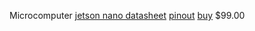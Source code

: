 Microcomputer [jetson nano datasheet](https://developer.download.nvidia.com/assets/embedded/secure/jetson/Nano/docs/JetsonNano_DataSheet_DS09366001v1.0.pdf?RTUM4ikem7d0bfnhbVHvezzQDI6y-9aEDO6H-2WBPL26JbUncNiWCtaMd5BgmN13yxLjTnRzSNmZGGKAOxh9XEsuZBH8DqvpTipxsLr7of_kXjoNp_VG9ifGqNo0-jMQUf09cHaif29mTO6u3qLPsvxYzaczzoRkWBIvKb4l0YRrE8pqlK7mDF67muVILw)
[pinout](https://developer.download.nvidia.com/assets/embedded/secure/jetson/Nano/docs/Jetson_Nano_Pin_and_Function_Names_Guide_AN_DA-10193-001_v1.0.pdf?xHVhzr_P7CYGkV-h3SGbhSvskR2QCbZPET0HmAuqUq0_ulL8_YCKiejI83d6Evrq9bhC-SKzS_pqBSgbmzlbd3A6Q0W6cgu5qqePPXY_Wja2igHXt6hszE7L1l3mVo5Oj_yenRb1yawy1U0sGoRRopx8TNtWRFNl_El0JgqwgonoqLpI_UpNDjg6VKvw8zP_-h9c91QFkJrvWu8ULKKF2DElv7JJC5Yo) 
[buy](https://www.amazon.com/gp/product/B084DSDDLT/ref=ppx_yo_dt_b_asin_title_o04_s01?ie=UTF8&psc=1) $99.00
